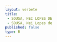 ```yaml
---
layout: verbete
title:
 - SOUSA, NEI LOPES DE
 - SOUSA, Nei Lopes de
published: false
type: R
---
```


